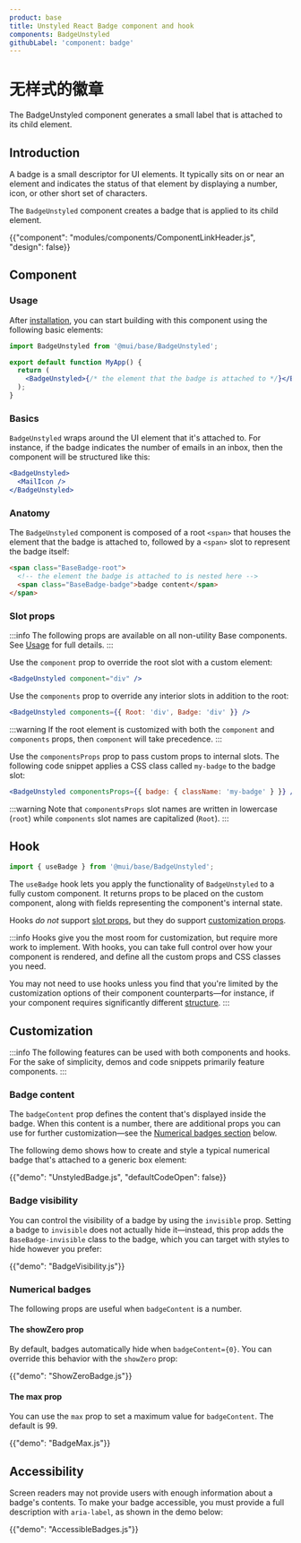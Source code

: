 ```yaml
---
product: base
title: Unstyled React Badge component and hook
components: BadgeUnstyled
githubLabel: 'component: badge'
---
```


# 无样式的徽章

<p class="description">The BadgeUnstyled component generates a small label that is attached to its child element.</p>

## Introduction

A badge is a small descriptor for UI elements. It typically sits on or near an element and indicates the status of that element by displaying a number, icon, or other short set of characters.

The `BadgeUnstyled` component creates a badge that is applied to its child element.

{{"component": "modules/components/ComponentLinkHeader.js", "design": false}}

## Component

### Usage

After [installation](/base/getting-started/quickstart/#installation), you can start building with this component using the following basic elements:

```jsx
import BadgeUnstyled from '@mui/base/BadgeUnstyled';

export default function MyApp() {
  return (
    <BadgeUnstyled>{/* the element that the badge is attached to */}</BadgeUnstyled>
  );
}
```

### Basics

`BadgeUnstyled` wraps around the UI element that it's attached to. For instance, if the badge indicates the number of emails in an inbox, then the component will be structured like this:

```jsx
<BadgeUnstyled>
  <MailIcon />
</BadgeUnstyled>
```

### Anatomy

The `BadgeUnstyled` component is composed of a root `<span>` that houses the element that the badge is attached to, followed by a `<span>` slot to represent the badge itself:

```html
<span class="BaseBadge-root">
  <!-- the element the badge is attached to is nested here -->
  <span class="BaseBadge-badge">badge content</span>
</span>
```

### Slot props

:::info
The following props are available on all non-utility Base components. See [Usage](/base/getting-started/usage/) for full details.
:::

Use the `component` prop to override the root slot with a custom element:

```jsx
<BadgeUnstyled component="div" />
```

Use the `components` prop to override any interior slots in addition to the root:

```jsx
<BadgeUnstyled components={{ Root: 'div', Badge: 'div' }} />
```

:::warning
If the root element is customized with both the `component` and `components` props, then `component` will take precedence.
:::

Use the `componentsProps` prop to pass custom props to internal slots. The following code snippet applies a CSS class called `my-badge` to the badge slot:

```jsx
<BadgeUnstyled componentsProps={{ badge: { className: 'my-badge' } }} />
```

:::warning
Note that `componentsProps` slot names are written in lowercase (`root`) while `components` slot names are capitalized (`Root`).
:::

## Hook

```jsx
import { useBadge } from '@mui/base/BadgeUnstyled';
```

The `useBadge` hook lets you apply the functionality of `BadgeUnstyled` to a fully custom component. It returns props to be placed on the custom component, along with fields representing the component's internal state.

Hooks _do not_ support [slot props](#slot-props), but they do support [customization props](#customization).

:::info
Hooks give you the most room for customization, but require more work to implement. With hooks, you can take full control over how your component is rendered, and define all the custom props and CSS classes you need.

You may not need to use hooks unless you find that you're limited by the customization options of their component counterparts—for instance, if your component requires significantly different [structure](#component-slots).
:::

## Customization

:::info
The following features can be used with both components and hooks.
For the sake of simplicity, demos and code snippets primarily feature components.
:::

### Badge content

The `badgeContent` prop defines the content that's displayed inside the badge. When this content is a number, there are additional props you can use for further customization—see the [Numerical badges section](#numerical-badges) below.

The following demo shows how to create and style a typical numerical badge that's attached to a generic box element:

{{"demo": "UnstyledBadge.js", "defaultCodeOpen": false}}

### Badge visibility

You can control the visibility of a badge by using the `invisible` prop. Setting a badge to `invisible` does not actually hide it—instead, this prop adds the `BaseBadge-invisible` class to the badge, which you can target with styles to hide however you prefer:

{{"demo": "BadgeVisibility.js"}}

### Numerical badges

The following props are useful when `badgeContent` is a number.

#### The showZero prop

By default, badges automatically hide when `badgeContent={0}`. You can override this behavior with the `showZero` prop:

{{"demo": "ShowZeroBadge.js"}}

#### The max prop

You can use the `max` prop to set a maximum value for `badgeContent`. The default is 99.

{{"demo": "BadgeMax.js"}}

## Accessibility

Screen readers may not provide users with enough information about a badge's contents. To make your badge accessible, you must provide a full description with `aria-label`, as shown in the demo below:

{{"demo": "AccessibleBadges.js"}}
